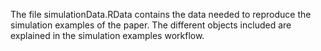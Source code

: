 The file simulationData.RData contains the data needed to reproduce the simulation examples of the paper. The different objects included are explained in the simulation examples workflow.
